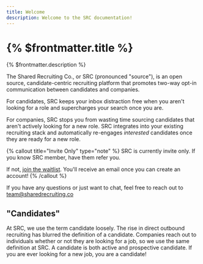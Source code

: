 ```yaml
---
title: Welcome
description: Welcome to the SRC documentation!
---
```


# {% $frontmatter.title %}

{% $frontmatter.description %}

The Shared Recruiting Co., or SRC (pronounced "source"), is an open source, candidate-centric recruiting platform that promotes two-way opt-in communication between candidates and companies.

For candidates, SRC keeps your inbox distraction free when you aren't looking for a role and supercharges your search once you are. 

For companies, SRC stops you from wasting time sourcing candidates that aren't actively looking for a new role. SRC integrates into your existing recruiting stack and automatically re-engages _interested_ candidates once they are ready for a new role.

{% callout title="Invite Only" type="note" %}
SRC is currently invite only. If you know SRC member, have them refer you.


If not, [join the waitlist](/join). You'll receive an email once you can create an account! 
{% /callout %}

If you have any questions or just want to chat, feel free to reach out to [team@sharedrecruiting.co](mailto:team@sharedrecruiting.co)

## "Candidates"
At SRC, we use the term candidate loosely. The rise in direct outbound recruiting has blurred the definition of a candidate. Companies reach out to individuals whether or not they are looking for a job, so we use the same definition at SRC.
A candidate is both active and prospective candidate. If you are ever looking for a new job, you are a candidate!
